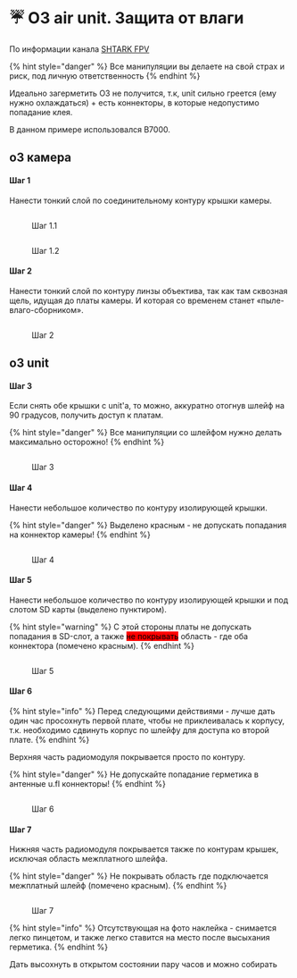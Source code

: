 # ☔ O3 air unit. Защита от влаги

По информации канала [SHTARK FPV](https://t.me/shtarkfpv)

{% hint style="danger" %}
Все манипуляции вы делаете на свой страх и риск, под личную ответственность
{% endhint %}

Идеально загерметить О3 не получится, т.к, unit сильно греется (ему нужно охлаждаться) + есть коннекторы, в которые недопустимо попадание клея.

В данном примере использовался B7000.

## o3 камера

#### Шаг 1

Нанести тонкий слой по соединительному контуру крышки камеры.

<figure><img src="../../.gitbook/assets/o3_1_1.png" alt=""><figcaption><p>Шаг 1.1</p></figcaption></figure>

<figure><img src="../../.gitbook/assets/o3_1_2.png" alt=""><figcaption><p>Шаг 1.2</p></figcaption></figure>

#### Шаг 2

Нанести тонкий слой по контуру линзы объектива, так как там сквозная щель, идущая до платы камеры. И которая со временем станет «пыле-влаго-сборником».

<figure><img src="../../.gitbook/assets/o3_2.png" alt=""><figcaption><p>Шаг 2</p></figcaption></figure>

## o3 unit

#### Шаг 3

Если снять обе крышки с unit'a, то можно, аккуратно отогнув шлейф на 90 градусов, получить доступ к платам.

{% hint style="danger" %}
Все манипуляции со шлейфом нужно делать максимально осторожно!
{% endhint %}

<figure><img src="../../.gitbook/assets/o3_3.png" alt=""><figcaption><p>Шаг 3</p></figcaption></figure>

#### Шаг 4

Нанести небольшое количество по контуру изолирующей крышки.

{% hint style="danger" %}
Выделено красным - не допускать попадания на коннектор камеры!
{% endhint %}

<figure><img src="../../.gitbook/assets/o3_4.png" alt=""><figcaption><p>Шаг 4</p></figcaption></figure>

#### Шаг 5

Нанести небольшое количество по контуру изолирующей крышки и под слотом SD карты (выделено пунктиром).

{% hint style="warning" %}
С этой стороны платы не допускать попадания в SD-слот, а также <mark style="background-color:red;">не покрывать</mark> область - где оба коннектора (помечено красным).
{% endhint %}

<figure><img src="../../.gitbook/assets/o3_5.png" alt=""><figcaption><p>Шаг 5</p></figcaption></figure>

#### Шаг 6

{% hint style="info" %}
Перед следующими действиями - лучше дать один час просохнуть первой плате, чтобы не приклеивалась к корпусу, т.к. необходимо сдвинуть корпус по шлейфу для доступа ко второй плате.
{% endhint %}

Верхняя часть радиомодуля покрывается просто по контуру.

{% hint style="danger" %}
Не допускайте попадание герметика в антенные u.fl коннекторы!
{% endhint %}

<figure><img src="../../.gitbook/assets/o3_6.png" alt=""><figcaption><p>Шаг 6</p></figcaption></figure>

#### Шаг 7

Нижняя часть радиомодуля покрывается также по контурам крышек, исключая область межплатного шлейфа.

{% hint style="danger" %}
Не покрывать область где подключается межплатный шлейф (помечено красным).
{% endhint %}

<figure><img src="../../.gitbook/assets/o3_7.png" alt=""><figcaption><p>Шаг 7</p></figcaption></figure>

{% hint style="info" %}
Отсутствующая на фото наклейка - снимается легко пинцетом, и также легко ставится на место после высыхания герметика.
{% endhint %}

Дать высохнуть в открытом состоянии пару часов и можно собирать
